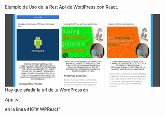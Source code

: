Ejemplo de Uso de la Rest Api de WordPress con React.

![Alt text](public/CapturaReactWP.PNG?raw=true "WP Rest Api + React by WebsJC")
Hay que añadir la url de tu WordPress en 

App.js

en la linea #16"# WPReact" 
